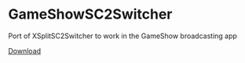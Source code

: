 # GameShowSC2Switcher
Port of XSplitSC2Switcher to work in the GameShow broadcasting app

[Download](https://github.com/leigholiver/GameShowSC2Switcher/releases/download/0.1/GameshowSC2.exe)
